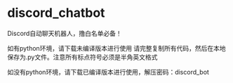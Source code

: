 # discord_chatbot
Discord自动聊天机器人，撸白名单必备！


如有python环境，请下载未编译版本进行使用
请完整复制所有代码，然后在本地保存为.py文件。注意所有标点符号必须是半角英文格式

如没有python环境，请下载已编译版本进行使用，解压密码：discord_bot
